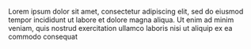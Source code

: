 Lorem ipsum dolor sit amet, consectetur adipiscing elit, 
sed do eiusmod tempor incididunt ut labore et dolore magna aliqua.
Ut enim ad minim veniam, quis nostrud exercitation ullamco laboris 
nisi ut aliquip ex ea commodo consequat

